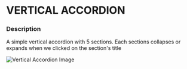 # VERTICAL ACCORDION

### Description

A simple vertical accordion with 5 sections. Each sections collapses or expands when we clicked on the section's title


![Vertical Accordion Image](img/vertical_accordion.png)
